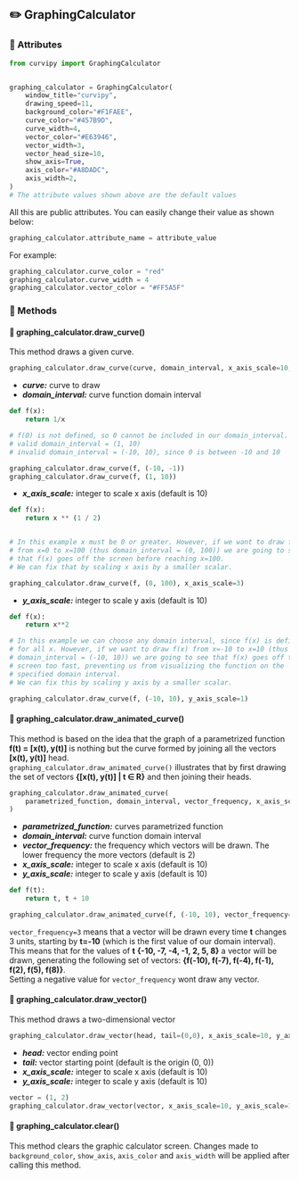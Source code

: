## :pencil2: GraphingCalculator

### :pushpin: Attributes

```python
from curvipy import GraphingCalculator


graphing_calculator = GraphingCalculator(
    window_title="curvipy",
    drawing_speed=11,
    background_color="#F1FAEE",
    curve_color="#457B9D",
    curve_width=4,
    vector_color="#E63946",
    vector_width=3,
    vector_head_size=10,
    show_axis=True,
    axis_color="#A8DADC",
    axis_width=2,
)
# The attribute values shown above are the default values 
```

All this are public attributes. You can easily change their value as shown below:

```python
graphing_calculator.attribute_name = attribute_value
```

For example:

```python
graphing_calculator.curve_color = "red"
graphing_calculator.curve_width = 4
graphing_calculator.vector_color = "#FF5A5F"
```

### :pushpin: Methods

#### :round_pushpin: graphing_calculator.draw_curve()

This method draws a given curve.

```python
graphing_calculator.draw_curve(curve, domain_interval, x_axis_scale=10, y_axis_scale=10)
```

- _**curve:**_ curve to draw
- _**domain_interval:**_ curve function domain interval

```python
def f(x):
    return 1/x 

# f(0) is not defined, so 0 cannot be included in our domain_interval.
# valid domain_interval = (1, 10)
# invalid domain_interval = (-10, 10), since 0 is between -10 and 10

graphing_calculator.draw_curve(f, (-10, -1))
graphing_calculator.draw_curve(f, (1, 10))
```

- _**x_axis_scale:**_ integer to scale x axis (default is 10)

```python
def f(x):
    return x ** (1 / 2)


# In this example x must be 0 or greater. However, if we want to draw f(x)
# from x=0 to x=100 (thus domain_interval = (0, 100)) we are going to see
# that f(x) goes off the screen before reaching x=100.
# We can fix that by scaling x axis by a smaller scalar.

graphing_calculator.draw_curve(f, (0, 100), x_axis_scale=3)
```

- _**y_axis_scale:**_  integer to scale y axis (default is 10)

```python
def f(x):
    return x**2 

# In this example we can choose any domain interval, since f(x) is defined
# for all x. However, if we want to draw f(x) from x=-10 to x=10 (thus
# domain_interval = (-10, 10)) we are going to see that f(x) goes off the 
# screen too fast, preventing us from visualizing the function on the 
# specified domain interval.
# We can fix this by scaling y axis by a smaller scalar.

graphing_calculator.draw_curve(f, (-10, 10), y_axis_scale=1)
```

#### :round_pushpin: graphing_calculator.draw_animated_curve()

This method is based on the idea that the graph of a parametrized function **f(t) = [x(t), y(t)]** is nothing but the curve formed by joining all the vectors **[x(t), y(t)]** head. <br>
```graphing_calculator.draw_animated_curve()``` illustrates that by first drawing the set of vectors **{[x(t), y(t)] | t ∈ R}** and then joining their heads.

```python
graphing_calculator.draw_animated_curve(
    parametrized_function, domain_interval, vector_frequency, x_axis_scale, y_axis_scale
)
```

- _**parametrized_function:**_ curves parametrized function
- _**domain_interval:**_ curve function domain interval
- _**vector_frequency:**_ the frequency which vectors will be drawn. The lower frequency the more vectors (default is 2)
- _**x_axis_scale:**_ integer to scale x axis (default is 10)
- _**y_axis_scale:**_  integer to scale y axis (default is 10)

```python
def f(t):
    return t, t + 10

graphing_calculator.draw_animated_curve(f, (-10, 10), vector_frequency=3)
```

```vector_frequency=3``` means that a vector will be drawn every time **t** changes 3 units, starting by **t=-10** (which is the first value of our domain interval). This means that for the values of **t** **{-10, -7, -4, -1, 2, 5, 8}** a vector will be drawn, generating the following set of vectors: **{f(-10), f(-7), f(-4), f(-1), f(2), f(5), f(8)}**. <br>
Setting a negative value for ```vector_frequency``` wont draw any vector.


#### :round_pushpin: graphing_calculator.draw_vector()

This method draws a two-dimensional vector

```python
graphing_calculator.draw_vector(head, tail=(0,0), x_axis_scale=10, y_axis_scale=10)
```

- _**head:**_ vector ending point
- _**tail:**_ vector starting point (default is the origin (0, 0))
- _**x_axis_scale:**_ integer to scale x axis (default is 10)
- _**y_axis_scale:**_  integer to scale y axis (default is 10)

```python
vector = (1, 2)
graphing_calculator.draw_vector(vector, x_axis_scale=10, y_axis_scale=10)
```

#### :round_pushpin: graphing_calculator.clear()

This method clears the graphic calculator screen. Changes made to ```background_color```, ```show_axis```, ```axis_color``` and ```axis_width``` will be applied after calling this method.